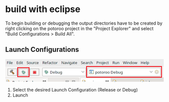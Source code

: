 # build with eclipse

To begin building or debugging the output directories have to be created by right clicking on the potoroo project in the "Project Explorer" and select "Build Configurations > Build All".

## Launch Configurations

![](../../assets/eclipse_build.png)

1. Select the desired Launch Configuration (Release or Debug)
0. Launch



